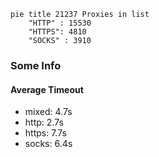 
```mermaid
pie title 21237 Proxies in list
    "HTTP" : 15530
    "HTTPS": 4810
    "SOCKS" : 3910
```

### Some Info
#### Average Timeout

- mixed: 4.7s
- http: 2.7s
- https: 7.7s
- socks: 6.4s